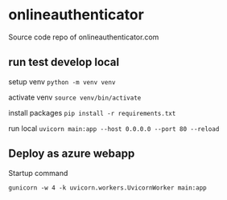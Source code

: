 # onlineauthenticator
Source code repo of onlineauthenticator.com

## run test develop local
setup venv
`python -m venv venv`

activate venv
`source venv/bin/activate`

install packages
`pip install -r requirements.txt`

run local 
`uvicorn main:app --host 0.0.0.0 --port 80 --reload`

## Deploy as azure webapp
Startup command

`gunicorn -w 4 -k uvicorn.workers.UvicornWorker main:app`
